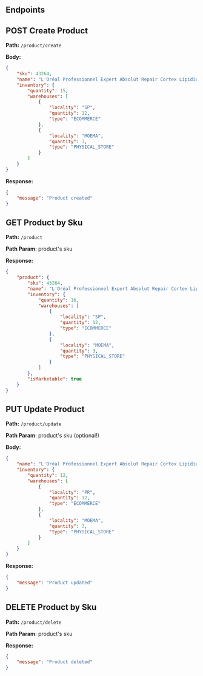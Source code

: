 ## Endpoints

## **POST** Create Product

**Path:** `/product/create`

**Body:**

```json
{
    "sku": 43264,
    "name": "L'Oréal Professionnel Expert Absolut Repair Cortex Lipidium - Máscara de Reconstrução 500g",
    "inventory": {
        "quantity": 15,
        "warehouses": [
            {
                "locality": "SP",
                "quantity": 12,
                "type": "ECOMMERCE"
            },
            {
                "locality": "MOEMA",
                "quantity": 3,
                "type": "PHYSICAL_STORE"
            }
        ]
    }
}
```
**Response:**
```json
{
    "message": "Product created"
}
```

## **GET** Product by Sku

**Path:** `/product`

**Path Param**: product's sku

**Response:**

```json
{
    "product": {
        "sku": 43264,
        "name": "L'Oréal Professionnel Expert Absolut Repair Cortex Lipidium - Máscara de Reconstrução 500g",
        "inventory": {
            "quantity": 16,
            "warehouses": [
                {
                    "locality": "SP",
                    "quantity": 12,
                    "type": "ECOMMERCE"
                },
                {
                    "locality": "MOEMA",
                    "quantity": 3,
                    "type": "PHYSICAL_STORE"
                }
            ]
        },
        "isMarketable": true
    }
}
```
## **PUT** Update Product

**Path:** `/product/update`

**Path Param**: product's sku (optional!)

**Body:**

```json
{
    "name": "L'Oréal Professionnel Expert Absolut Repair Cortex Lipidium",
    "inventory": {
        "quantity": 12,
        "warehouses": [
            {
                "locality": "PR",
                "quantity": 12,
                "type": "ECOMMERCE"
            },
            {
                "locality": "MOEMA",
                "quantity": 3,
                "type": "PHYSICAL_STORE"
            }
        ]
    }
}
```
**Response:**
```json
{
    "message": "Product updated"
}
```

## **DELETE** Product by Sku

**Path:** `/product/delete`

**Path Param**: product's sku

**Response:**

```json
{
    "message": "Product deleted"
}
```